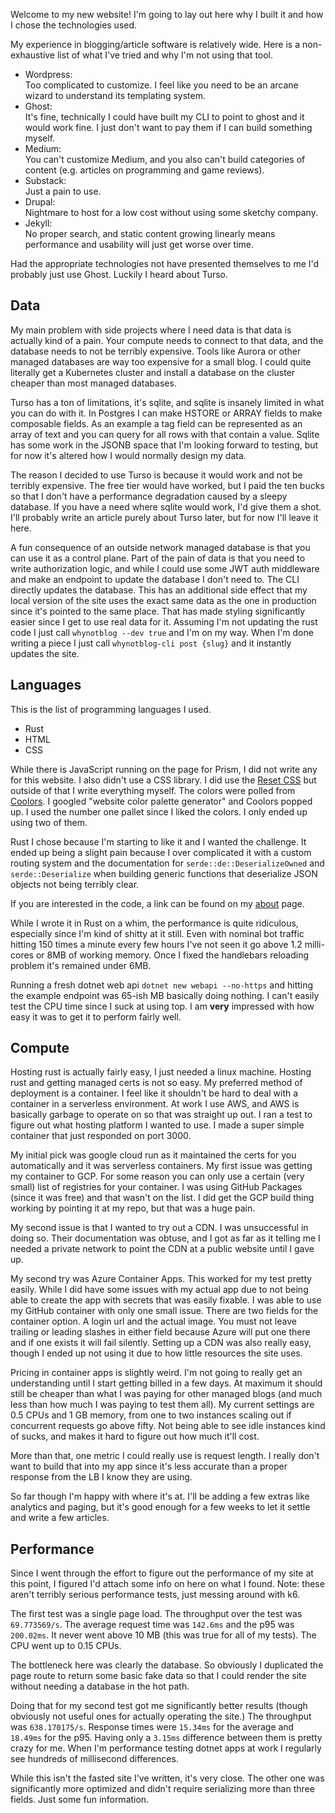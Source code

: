 Welcome to my new website! I'm going to lay out here why I built it and how I chose the technologies used.

My experience in blogging/article software is relatively wide. Here is a non-exhaustive list of what I've tried and why I'm not using that tool.

* Wordpress:  
  Too complicated to customize. I feel like you need to be an arcane wizard to understand its templating system.
* Ghost:  
  It's fine, technically I could have built my CLI to point to ghost and it would work fine. I just don't want to pay them if I can build something myself.
* Medium:  
  You can't customize Medium, and you also can't build categories of content (e.g. articles on programming and game reviews).
* Substack:  
  Just a pain to use.
* Drupal:  
  Nightmare to host for a low cost without using some sketchy company.
* Jekyll:  
  No proper search, and static content growing linearly means performance and usability will just get worse over time.

Had the appropriate technologies not have presented themselves to me I'd probably just use Ghost. Luckily I heard about Turso.

## Data

My main problem with side projects where I need data is that data is actually kind of a pain. Your compute needs to connect to that data, and the database needs to not be terribly expensive. Tools like Aurora or other managed databases are way too expensive for a small blog. I could quite literally get a Kubernetes cluster and install a database on the cluster cheaper than most managed databases. 

Turso has a ton of limitations, it's sqlite, and sqlite is insanely limited in what you can do with it. In Postgres I can make HSTORE or ARRAY fields to make composable fields. As an example a tag field can be represented as an array of text and you can query for all rows with that contain a value. Sqlite has some work in the JSONB space that I'm looking forward to testing, but for now it's altered how I would normally design my data.

The reason I decided to use Turso is because it would work and not be terribly expensive. The free tier would have worked, but I paid the ten bucks so that I don't have a performance degradation caused by a sleepy database. If you have a need where sqlite would work, I'd give them a shot. I'll probably write an article purely about Turso later, but for now I'll leave it here.

A fun consequence of an outside network managed database is that you can use it as a control plane. Part of the pain of data is that you need to write authorization logic, and while I could use some JWT auth middleware and make an endpoint to update the database I don't need to. The CLI directly updates the database. This has an additional side effect that my local version of the site uses the exact same data as the one in production since it's pointed to the same place. That has made styling significantly easier since I get to use real data for it. Assuming I'm not updating the rust code I just call `whynotblog --dev true` and I'm on my way. When I'm done writing a piece I just call `whynotblog-cli post {slug}` and it instantly updates the site.

## Languages

This is the list of programming languages I used.

* Rust
* HTML
* CSS

While there is JavaScript running on the page for Prism, I did not write any for this website. I also didn't use a CSS library. I did use the [Reset CSS](https://meyerweb.com/eric/tools/css/reset/) but outside of that I write everything myself. The colors were polled from [Coolors](https://coolors.co/palette/606c38-283618-fefae0-dda15e-bc6c25). I googled "website color palette generator" and Coolors popped up. I used the number one pallet since I liked the colors. I only ended up using two of them.

Rust I chose because I'm starting to like it and I wanted the challenge. It ended up being a slight pain because I over complicated it with a custom routing system and the documentation for `serde::de::DeserializeOwned` and `serde::Deserialize` when building generic functions that deserialize JSON objects not being terribly clear.

If you are interested in the code, a link can be found on my [about](/page/about) page.

While I wrote it in Rust on a whim, the performance is quite ridiculous, especially since I'm kind of shitty at it still. Even with nominal bot traffic hitting 150 times a minute every few hours I've not seen it go above 1.2 milli-cores or 8MB of working memory. Once I fixed the handlebars reloading problem it's remained under 6MB.

Running a fresh dotnet web api `dotnet new webapi --no-https` and hitting the example endpoint was 65-ish MB basically doing nothing. I can't easily test the CPU time since I suck at using top. I am **very** impressed with how easy it was to get it to perform fairly well.

## Compute

Hosting rust is actually fairly easy, I just needed a linux machine. Hosting rust and getting managed certs is not so easy. My preferred method of deployment is a container. I feel like it shouldn't be hard to deal with a container in a serverless environment. At work I use AWS, and AWS is basically garbage to operate on so that was straight up out. I ran a test to figure out what hosting platform I wanted to use. I made a super simple container that just responded on port 3000.

My initial pick was google cloud run as it maintained the certs for you automatically and it was serverless containers. My first issue was getting my container to GCP. For some reason you can only use a certain (very small) list of registries for your container. I was using GitHub Packages (since it was free) and that wasn't on the list. I did get the GCP build thing working by pointing it at my repo, but that was a huge pain.

My second issue is that I wanted to try out a CDN. I was unsuccessful in doing so. Their documentation was obtuse, and I got as far as it telling me I needed a private network to point the CDN at a public website until I gave up.

My second try was Azure Container Apps. This worked for my test pretty easily. While I did have some issues with my actual app due to not being able to create the app with secrets that was easily fixable. I was able to use my GitHub container with only one small issue. There are two fields for the container option. A login url and the actual image. You must not leave trailing or leading slashes in either field because Azure will put one there and if one exists it will fail silently. Setting up a CDN was also really easy, though I ended up not using it due to how little resources the site uses.

Pricing in container apps is slightly weird. I'm not going to really get an understanding until I start getting billed in a few days. At maximum it should still be cheaper than what I was paying for other managed blogs (and much less than how much I was paying to test them all). My current settings are 0.5 CPUs and 1 GB memory, from one to two instances scaling out if concurrent requests go above fifty. Not being able to see idle instances kind of sucks, and makes it hard to figure out how much it'll cost.

More than that, one metric I could really use is request length. I really don't want to build that into my app since it's less accurate than a proper response from the LB I know they are using.

So far though I'm happy with where it's at. I'll be adding a few extras like analytics and paging, but it's good enough for a few weeks to let it settle and write a few articles.

## Performance

Since I went through the effort to figure out the performance of my site at this point, I figured I'd attach some info on here on what I found. Note: these aren't terribly serious performance tests, just messing around with k6.

The first test was a single page load. The throughput over the test was `69.773569/s`. The average request time was `142.6ms` and the p95 was `200.02ms`. It never went above 10 MB (this was true for all of my tests). The CPU went up to 0.15 CPUs.

The bottleneck here was clearly the database. So obviously I duplicated the page route to return some basic fake data so that I could render the site without needing a database in the hot path.

Doing that for my second test got me significantly better results (though obviously not useful ones for actually operating the site.) The throughput was `638.170175/s`. Response times were `15.34ms` for the average and `18.49ms` for the p95. Having only a `3.15ms` difference between them is pretty crazy for me. When I'm performance testing dotnet apps at work I regularly see hundreds of millisecond differences.

While this isn't the fasted site I've written, it's very close. The other one was significantly more optimized and didn't require serializing more than three fields. Just some fun information.